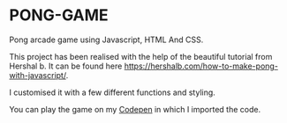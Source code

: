 # PONG-GAME
Pong arcade game using Javascript, HTML And CSS.

This project has been realised with the help of the beautiful tutorial from Hershal b.
It can be found here https://hershalb.com/how-to-make-pong-with-javascript/.

I customised it with a few different functions and styling.

You can play the game on my [Codepen](https://codepen.io/Dacelo/full/XWaMKMx)
 in which I imported the code.
